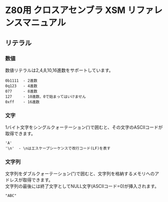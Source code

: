 # Z80用 クロスアセンブラ XSM リファレンスマニュアル

## リテラル

### 数値

数値リテラルは2,4,8,10,16進数をサポートしています。

```
0b1111  - 2進数
0q123   - 4進数
077     - 8進数
127     - 10進数、0で始まってはいけません
0xff    - 16進数
```

### 文字

1バイト文字をシングルクォーテーション(')で囲むと、その文字のASCIIコードが取得できます。

```
'A'
'\n'  - \nはエスケープシーケンスで改行コード(LF)を表す
```

### 文字列
文字列をダブルクォーテーション(")で囲むと、文字列を格納するメモリへのアドレスが取得できます。  
文字列の最後には終了文字としてNULL文字(ASCIIコード=0)が挿入されます。

```
"ABC"
```
